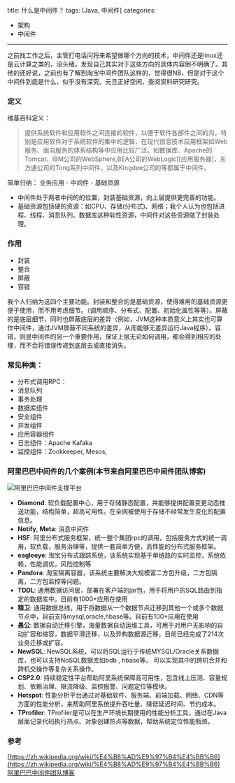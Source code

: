 title: 什么是中间件？
tags: [Java, 中间件]
categories: 
- 架构
- 中间件
---

之前找工作之后，主管打电话问将来希望做哪个方向的技术，中间件还是linux还是云计算之类的，没头绪。发现自己其实对于这些方向的具体内容倒不明确了。其他的还好说，之前也有了解到淘宝中间件团队这样的，觉得很NB，但是对于这个中间件到底是什么，似乎没有深究。元旦正好空闲，查阅资料研究研究。

### 定义
维基百科定义：
>提供系统软件和应用软件之间连接的软件，以便于软件各部件之间的沟，特别是应用软件对于系统软件的集中的逻辑，在现代信息技术应用框架如Web服务、面向服务的体系结构等中应用比较广泛。如数据库、Apache的Tomcat，IBM公司的WebSphere,BEA公司的WebLogic[[应用服务器]，东方通公司的Tong系列中间件，以及Kingdee公司的等都属于中间件。

简单归纳：
业务应用 - 中间件 - 基础资源
- 中间件处于两者中间的的位置，封装基础资源，向上层提供更完善的功能。
- 基础资源包括硬的资源：如CPU、存储(分布式)、网络；我个人认为也包括进程、线程、消息队列、数据库这种软性资源，中间件对这些资源做了封装处理。


### 作用
- 封装
- 整合
- 屏蔽
- 容错

我个人归纳为这四个主要功能。封装和整合的是基础资源，使得难用的基础资源更便于使用，而不用考虑细节。（调用顺序、分布式、配置、初始化属性等等）。屏蔽的是底层细节，同时也屏蔽底层的差异（例如，JVM这种本质意义上其实也可算作中间件，通过JVM屏蔽不同系统的差异，从而能够无差异运行Java程序）。容错，则是中间件的另一个重要作用，保证上层无论如何调用，都会得到相应的处理，而不会将错误传递到底层去或直接消失。

### 常见种类：
- 分布式调用RPC：
- 消息队列
- 事务处理
- 数据库组件
- 安全组件
- 并发组件
- 应用容器组件
- 日志组件：Apache Kafaka
- 监控组件：Zookkeeper, Mesos, 

### 阿里巴巴中间件的几个案例(本节来自阿里巴巴中间件团队博客)
![阿里巴巴中间件支撑平台](http://jm.taobao.org/wp-content/uploads/2013/07/jm.jpg)

- **Diamond**: 软负载配置中心，用于存储静态配置，并能够提供配置变更动态推送功能，结构简单，超高可用性。在全网被使用于存储不经常发生变化的配置信息。
- **Notify**, **Meta**: 消息中间件
- **HSF**: 阿里分布式服务框架，统一整个集团rpc的调用，包括服务方式的统一调用，软负载，服务治理等，提供一套简单方便，高性能的分布式服务框架。
- **eagleeye**: 淘宝分布式跟踪系统，该系统实现基于单链路的实时监控，系统依赖，性能调优，风险控制等
- **Pandora**: 淘宝隔离容器，该系统主要解决大规模富二方包升级，二方包隔离，二方包监控等问题。
- **TDDL**: 通用数据访问层，部署在客户端的jar包，用于将用户的SQL路由到指定的数据库中。目前有1000+应用在使用
- **精卫**: 通用数据总线，用于将数据从一个数据节点迁移到其他一个或多个数据节点中，目前支持mysql,oracle,hbase等。目前有100+应用在使用
- **愚公**: 数据自动迁移引擎，海量数据自动运维工具，可用于对用户无影响的自动扩容和缩容，数据平滑迁移，以及异构数据源迁移，目前已经完成了214次业务迁移或扩容。
- **NewSQL**: NewSQL系统，可以将SQL运行于传统MYSQL/Oracle关系数据库，也可以支持NoSQL数据库如bdb , hbase等。 可以实现其中的跨机合并和跨机交操作等复杂关系操作。
- **CSP2.0**: 持续稳定性平台帮助阿里系统保障高可用性，包含线上压测、容量规划、依赖治理、限流降级、监控报警、问题定位等模块。
- **Hotspot**: 性能分析平台通过对基础软件、服务端、前端加载、网络、CDN等方面的性能分析，来帮助阿里系统提升吞吐量、降低延迟时间、节约成本。
- **TProfiler**: TProfiler是可以在生产环境长期使用的性能分析工具，通过在Java层面记录代码执行热点、对象创建热点等数据，帮助系统定位性能瓶颈。


### 参考
[https://zh.wikipedia.org/wiki/%E4%B8%AD%E9%97%B4%E4%BB%B6](https://zh.wikipedia.org/wiki/%E4%B8%AD%E9%97%B4%E4%BB%B6)
[阿里巴巴中间件团队博客](http://jm-blog.aliapp.com/?page_id=2449)
